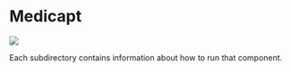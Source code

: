 # Medicapt

![](https://github.com/abarbu/medicapt-app/blob/master/docs/backend-overview-v5.png)

Each subdirectory contains information about how to run that component.
